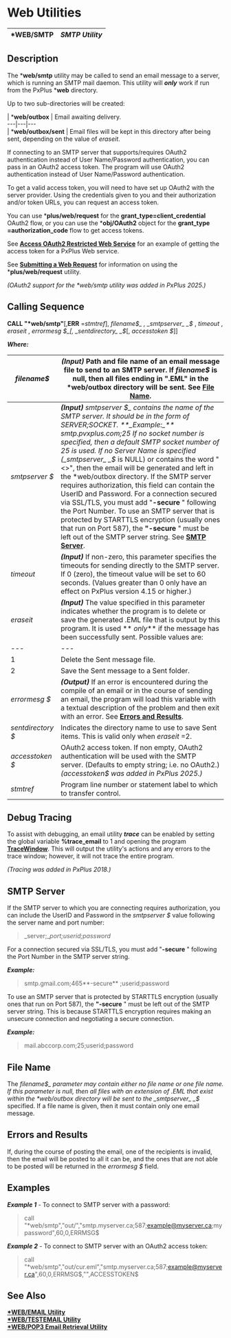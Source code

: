 # Web Utilities

***WEB/SMTP** |  **_SMTP Utility_**  
---|---  
  
## Description

The ***web/smtp** utility may be called to send an email message to a server, which is running an SMTP mail daemon. This utility will **_only_** work if run from the PxPlus ***web** directory.

Up to two sub-directories will be created:

|  ***web/outbox** |  Email awaiting delivery.  
---|---|---  
|  ***web/outbox/sent** |  Email files will be kept in this directory after being sent, depending on the value of _eraseit_.  
  
If connecting to an SMTP server that supports/requires OAuth2 authentication instead of User Name/Password authentication, you can pass in an OAuth2 access token. The program will use OAuth2 authentication instead of User Name/Password authentication.

To get a valid access token, you will need to have set up OAuth2 with the server provider. Using the credentials given to you and their authorization and/or token URLs, you can request an access token.

You can use ***plus/web/request** for the **grant_type=client_credential** OAuth2 flow, or you can use the ***obj/OAuth2** object for the **grant_type** **=authorization_code** flow to get access tokens.

See **[Access OAuth2 Restricted Web Service](../../Access%20Oauth2%20Web%20Service.md)** for an example of getting the access token for a PxPlus Web service.

See **[Submitting a Web Request](../../Web%20Services/Overview.htm#submitting)** for information on using the ***plus/web/request** utility.

_(OAuth2 support for the *web/smtp utility was added in PxPlus 2025.)_

##  Calling Sequence

**CALL "*web/smtp"**[,**ERR** =_stmtref_], _filename$_ , _smtpserver_ _$_ , _timeout_ , _eraseit_ , _errormesg_ _$_[, _sentdirectory_ _$_[, _accesstoken_ _$_]]

**_Where:_**

_filename$_ |  **_(Input)_** Path and file name of an email message file to send to an SMTP server. If _filename$_ is null, then all files ending in ".EML" in the *web/outbox directory will be sent. See **[File Name](Overview.htm#filename)**.  
---|---  
_smtpserver_ _$_ |  **_(Input)_**  _smtpserver_ _$_ contains the name of the SMTP server. It should be in the form of SERVER;SOCKET. **_Example:_** smtp.pvxplus.com;25 If no socket number is specified, then a default SMTP socket number of 25 is used. If no Server Name is specified (_smtpserver_ _$_ is NULL) or contains the word "<<OUTBOX>>", then the email will be generated and left in the *web/outbox directory. If the SMTP server requires authorization, this field can contain the UserID and Password. For a connection secured via SSL/TLS, you must add "**-secure** " following the Port Number. To use an SMTP server that is protected by STARTTLS encryption (usually ones that run on Port 587), the **"-secure** " must be left out of the SMTP server string. See **[SMTP Server](Overview.htm#server)**.  
_timeout_ |  **_(Input)_** If non-zero, this parameter specifies the timeouts for sending directly to the SMTP server. If 0 (zero), the timeout value will be set to 60 seconds. (Values greater than 0 only have an effect on PxPlus version 4.15 or higher.)  
_eraseit_ |  **_(Input)_** The value specified in this parameter indicates whether the program is to delete or save the generated .EML file that is output by this program. It is used ** _only_** if the message has been successfully sent. Possible values are: |  0 |  Leave the message file alone. **_(Default)_**  
---|---  
1 |  Delete the Sent message file.  
2 |  Save the Sent message to a Sent folder.  
_errormesg_ _$_ |  **_(Output)_** If an error is encountered during the compile of an email or in the course of sending an email, the program will load this variable with a textual description of the problem and then exit with an error. See **[Errors and Results](Overview.htm#errors)**.  
_sentdirectory_ _$_ |  Indicates the directory name to use to save Sent items. This is valid only when _eraseit_ =2.  
_accesstoken_ _$_ |  OAuth2 access token. If non empty, OAuth2 authentication will be used with the SMTP server. (Defaults to empty string; i.e. no OAuth2.) _(accesstoken$ was added in PxPlus 2025.)_  
_stmtref_ |  Program line number or statement label to which to transfer control.  
  
##  Debug Tracing

To assist with debugging, an email utility **_trace_** can be enabled by setting the global variable **%trace_email** to 1 and opening the program **[TraceWindow](../../PxPlus%20User%20Guide/Development%20Tools/Error%20Handling%20and%20Debugging/Windows%20Debugging%20Environment.htm#trace)**. This will output the utility's actions and any errors to the trace window; however, it will not trace the entire program.

_(Tracing was added in PxPlus 2018.)_

##  SMTP Server

If the SMTP server to which you are connecting requires authorization, you can include the UserID and Password in the _smtpserver_ _$_ value following the server name and port number:

> _server;__port;userid;password_

For a connection secured via SSL/TLS, you must add "**-secure** " following the Port Number in the SMTP server string.

**_Example:_**

> smtp.gmail.com;465**-secure** ;userid;password

To use an SMTP server that is protected by STARTTLS encryption (usually ones that run on Port 587), the **"-secure** " must be left out of the SMTP server string. This is because STARTTLS encryption requires making an unsecure connection and negotiating a secure connection.

**_Example:_**

> mail.abccorp.com;25;userid;password

##  File Name

The _filename$_ parameter may contain either no file name or one file name. If this parameter is null, then all files with an extension of .EML that exist within the *web/outbox directory will be sent to the _smtpserver_ _$_ specified. If a file name is given, then it must contain only one email message.

##  Errors and Results

If, during the course of posting the email, one of the recipients is invalid, then the email will be posted to all it can be, and the ones that are not able to be posted will be returned in the _errormesg_ _$_ field.

## Examples

**_Example 1_** \- To connect to SMTP server with a password:

> call "*web/smtp","out/","smtp.myserver.ca;587;example@myserver.ca;mypassword",60,0,ERRMSG$

**_Example 2_** \- To connect to SMTP server with an OAuth2 access token:

> call "*web/smtp","out/cur.eml","smtp.myserver.ca;587;example@myserver.ca",60,0,ERRMSG$,"",ACCESSTOKEN$

## See Also

**[*WEB/EMAIL Utility](../Email%20Utility/Overview.md)  
[*WEB/TESTEMAIL Utility](../Testemail.md)  
[*WEB/POP3 Email Retrieval Utility](../Pop3%20Email%20Retrieval.md)**
